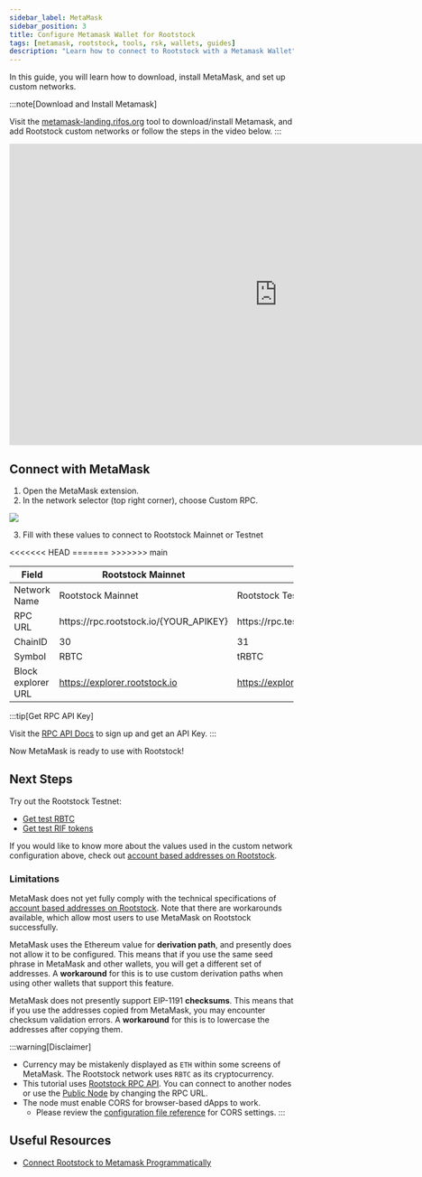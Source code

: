 ```yaml
---
sidebar_label: MetaMask
sidebar_position: 3
title: Configure Metamask Wallet for Rootstock
tags: [metamask, rootstock, tools, rsk, wallets, guides]
description: "Learn how to connect to Rootstock with a Metamask Wallet"
---
```


In this guide, you will learn how to download, install MetaMask, and set up custom networks.

:::note[Download and Install Metamask]

Visit the [metamask-landing.rifos.org](https://metamask-landing.rifos.org/) tool to download/install Metamask, and add Rootstock custom networks or follow the steps in the video below.
:::

<div class="video-container">
  <iframe width="949" height="534" src="https://youtube.com/embed/VyPewQoWhn0" frameborder="0" allow="accelerometer; autoplay; encrypted-media; gyroscope; picture-in-picture" allowfullscreen></iframe>
</div>

## Connect with MetaMask

1. Open the MetaMask extension.
2. In the network selector (top right corner), choose Custom RPC.

  <div styles="text-align: center">
    <img class="metamask-screenshot" src="/img/tools/metamask/metamask.png"></img>
  </div>

3. Fill with these values to connect to Rootstock Mainnet or Testnet                            

<table class="table">
  <thead>
    <tr>
      <th scope="col">Field</th>
      <th scope="col">Rootstock Mainnet</th>
      <th scope="col">Rootstock Testnet</th>
    </tr>
  </thead>
  <tbody>
    <tr>
      <td>Network Name</td>
      <td>Rootstock Mainnet</td>
      <td>Rootstock Testnet</td>
    </tr>
    <tr>
      <td>RPC URL</td>
      <td>https://rpc.rootstock.io/{YOUR_APIKEY}</td>
      <td>https://rpc.testnet.rootstock.io/{YOUR_APIKEY}</td>
    </tr>
    <tr>
      <td>ChainID</td>
      <td>30</td>
      <td>31</td>
    </tr>
    <tr>
      <td>Symbol</td>
      <td>RBTC</td>
      <td>tRBTC</td>
    </tr>
    <tr>
      <td>Block explorer URL</td>
<<<<<<< HEAD
      <td><a href="https://explorer.rootstock.io" target="_blank">https://explorer.rootstock.io</a></td>
      <td><a href="https://explorer.testnet.rootstock.io" target="_blank">https://explorer.testnet.rootstock.io</a></td>
=======
      <td><a href="https://explorer.rootstock.io/" target="_blank">https://explorer.rootstock.io/</a></td>
      <td><a href="https://explorer.testnet.rootstock.io/" target="_blank">https://explorer.testnet.rootstock.io/</a></td>
>>>>>>> main
    </tr>
  </tbody>
</table>

:::tip[Get RPC API Key]

Visit the [RPC API Docs](/developers/rpc-api/) to sign up and get an API Key.
:::

Now MetaMask is ready to use with Rootstock!

## Next Steps

Try out the Rootstock Testnet:
- [Get test RBTC](https://faucet.rootstock.io)
- [Get test RIF tokens](https://faucet.rifos.org)

If you would like to know more about the values used in the
custom network configuration above, check out
[account based addresses on Rootstock](/concepts/account-based-addresses/).

### Limitations

MetaMask does not yet fully comply with the technical specifications
of [account based addresses on Rootstock](/concepts/account-based-addresses/).
Note that there are workarounds available,
which allow most users to use MetaMask on Rootstock successfully.

MetaMask uses the Ethereum value for **derivation path**,
and presently does not allow it to be configured.
This means that if you use the same seed phrase in MetaMask and other wallets,
you will get a different set of addresses.
A **workaround** for this is to use custom derivation paths
when using other wallets that support this feature.

MetaMask does not presently support EIP-1191 **checksums**.
This means that if you use the addresses copied from MetaMask,
you may encounter checksum validation errors.
A **workaround** for this is to lowercase the addresses after copying them.

:::warning[Disclaimer]

- Currency may be mistakenly displayed as `ETH` within some screens of MetaMask.
  The Rootstock network uses `RBTC` as its cryptocurrency.
- This tutorial uses [Rootstock RPC API](/developers/rpc-api/).
  You can connect to another nodes or use the [Public Node](/node-operators/public-nodes/) by changing the RPC URL.
- The node must enable CORS for browser-based dApps to work.
  - Please review the [configuration file reference](/node-operators/setup/configuration/) for CORS settings.
:::

## Useful Resources
- [Connect Rootstock to Metamask Programmatically](/resources/tutorials/rootstock-metamask/)